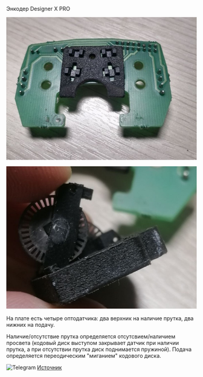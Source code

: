 Энкодер Designer X PRO

![0_XPRO_энкодер](./img/0_XPRO_энкодер.jpg)

![1_XPRO_энкодер](./img/1_XPRO_энкодер.jpg)

На плате есть четыре оптодатчика: два верхник на наличие прутка, два нижних на подачу. 

Наличие/отсутствие прутка определяется отсутсвием/наличием просвета (кодовый диск выступом закрывает датчик при наличии прутка, а при отсутствии прутка диск поднимается пружиной). Подача определяется переодическим "миганием" кодового диска.

<picture><source media="(prefers-color-scheme: dark)" srcset="https://cdn.simpleicons.org/telegram/white"> <source media="(prefers-color-scheme: light)" srcset="https://cdn.simpleicons.org/telegram/black"> <img src="https://cdn.simpleicons.org/telegram/.svg" alt="Telegram" alight=left height="20" width="20"></picture> [Источник](https://t.me/Picaso3dUnofficial/268485)